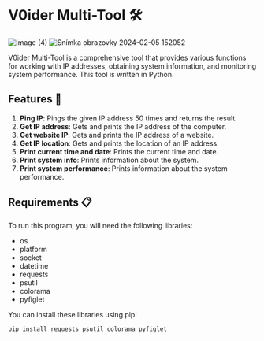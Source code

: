 # V0ider Multi-Tool 🛠️
![image (4)](https://github.com/BrewsPlays/V0ider-Multi-Tool/assets/138779711/987707cb-47c2-4bab-a556-df59de69f1bb)
![Snímka obrazovky 2024-02-05 152052](https://github.com/BrewsPlays/V0ider-Multi-Tool/assets/138779711/b3f9c26c-f64c-411e-a850-8c9d2de5ccea)

V0ider Multi-Tool is a comprehensive tool that provides various functions for working with IP addresses, obtaining system information, and monitoring system performance. This tool is written in Python.

## Features 🎯


1. **Ping IP**: Pings the given IP address 50 times and returns the result.
2. **Get IP address**: Gets and prints the IP address of the computer.
3. **Get website IP**: Gets and prints the IP address of a website.
4. **Get IP location**: Gets and prints the location of an IP address.
5. **Print current time and date**: Prints the current time and date.
6. **Print system info**: Prints information about the system.
7. **Print system performance**: Prints information about the system performance.

## Requirements 📋

To run this program, you will need the following libraries:

- os
- platform
- socket
- datetime
- requests
- psutil
- colorama
- pyfiglet

You can install these libraries using pip:

```bash
pip install requests psutil colorama pyfiglet
